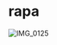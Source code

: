 # rapa
![IMG_0125](https://github.com/2023rapa-project/rapa/assets/132196804/8471773b-2c1e-401c-9c41-9e36129f37e7)
